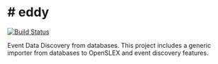 # # eddy

[![Build Status](https://travis-ci.org/edugonza/eddy.svg?branch=master)](https://travis-ci.org/edugonza/eddy)

Event Data Discovery from databases. This project includes a generic importer from databases to OpenSLEX and event discovery features.
